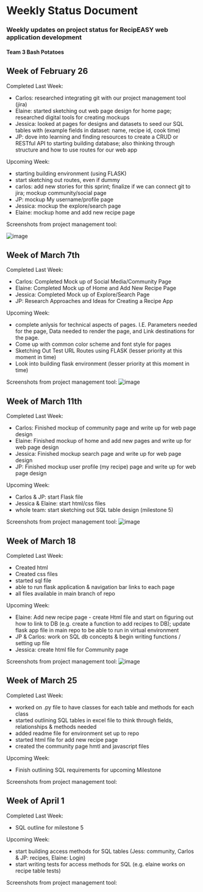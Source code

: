 # Weekly Status Document
### Weekly updates on project status for RecipEASY web application development
#### Team 3 Bash Potatoes

## Week of February 26

Completed Last Week:
- Carlos: researched integrating git with our project management tool (jira)
- Elaine: started sketching out web page design for home page; researched digital tools for creating mockups
- Jessica: looked at pages for designs and datasets to seed our SQL tables with (example fields in dataset: name, recipe id, cook time)
- JP: dove into learning and finding resources to create a CRUD or RESTful API to starting building database; also thinking through structure and how to use routes for our web app

Upcoming Week:
  - starting building environment (using FLASK)
  - start sketching out routes, even if dummy
  - carlos: add new stories for this sprint; finalize if we can connect git to jira; mockup community/social page
  - JP: mockup My username/profile page
  - Jessica: mockup the explore/search page
  - Elaine: mockup home and add new recipe page

Screenshots from project management tool:

![image](https://github.com/ekfrench17/3308_Team3_Project/assets/135086131/9317f7f7-de0b-427a-b4fe-0ef625ae657a)


## Week of March 7th

Completed Last Week:
- Carlos: Completed Mock up of Social Media/Community Page
- Elaine: Completed Mock up of Home and Add New Recipe Page
- Jessica: Completed Mock up of Explore/Search Page
- JP: Research Approaches and Ideas for Creating a Recipe App

Upcoming Week:
  - complete anlysis for technical aspects of pages. I.E. Parameters needed for the page, Data needed to render the page, and Link destinations for the page.
  - Come up with common color scheme and font style for pages
  - Sketching Out Test URL Routes using FLASK (lesser priority at this moment in time)
  - Look into building flask environment (lesser priority at this moment in time)

Screenshots from project management tool:
![image](https://github.com/ekfrench17/3308_Team3_Project/assets/135086131/b05c36f6-b60d-4a58-b543-97c10956fa3e)

## Week of March 11th

Completed Last Week:
- Carlos: Finished mockup of community page and write up for web page design
- Elaine: Finished mockup of home and add new pages and write up for web page design
- Jessica: Finished mockup search page and write up for web page design
- JP: Finished mockup user profile (my recipe) page and write up for web page design

Upcoming Week:
- Carlos & JP: start Flask file
- Jessica & Elaine: start html/css files
- whole team: start sketching out SQL table design (milestone 5)

Screenshots from project management tool:
![image](https://github.com/ekfrench17/3308_Team3_Project/assets/135086131/2e57cba1-c85a-49ec-bd12-5ae70e9f905f)

## Week of March 18

Completed Last Week:
- Created html
- Created css files
- started sql file
- able to run flask application & navigation bar links to each page
- all files available in main branch of repo

Upcoming Week:
- Elaine: Add new recipe page - create Html file and start on figuring out how to link to DB (e.g. create a function to add recipes to DB); update flask app file in main repo to be able to run in virtual environment 
- JP & Carlos: work on SQL db concepts & begin writing functions / setting up file
- Jessica: create html file for Community page

Screenshots from project management tool:
![image](https://github.com/ekfrench17/3308_Team3_Project/assets/135086131/dbf6bc46-e622-4621-8b16-f973ae63e070)

## Week of March 25

Completed Last Week:
- worked on .py file to have classes for each table and methods for each class
- started outlining SQL tables in excel file to think through fields, relationships & methods needed
- added readme file for environment set up to repo
- started html file for add new recipe page
- created the community page hmtl and javascript files

Upcoming Week:
- Finish outlining SQL requirements for upcoming Milestone

Screenshots from project management tool:

## Week of April 1

Completed Last Week:
- SQL outline for milestone 5 

Upcoming Week:
- start building access methods for SQL tables (Jess: community, Carlos & JP: recipes, Elaine: Login)
- start writing tests for access methods for SQL (e.g. elaine works on recipe table tests)

Screenshots from project management tool:


